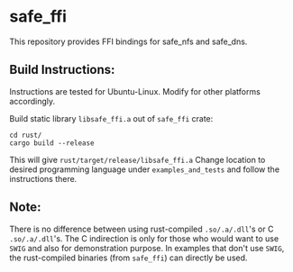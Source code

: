 # safe_ffi
This repository provides FFI bindings for safe_nfs and safe_dns.

## Build Instructions:

Instructions are tested for Ubuntu-Linux. Modify for other platforms accordingly.

Build static library `libsafe_ffi.a` out of `safe_ffi` crate:
```
cd rust/
cargo build --release
```
This will give `rust/target/release/libsafe_ffi.a`
Change location to desired programming language under `examples_and_tests` and follow the instructions there.

## Note:
There is no difference between using rust-compiled `.so/.a/.dll`'s or C `.so/.a/.dll`'s. The C indirection is only for those who would want to use `SWIG` and also for demonstration purpose. In examples that don't use `SWIG`, the rust-compiled binaries (from `safe_ffi`) can directly be used.

